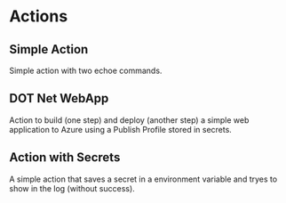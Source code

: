 # Actions

## Simple Action
Simple action with two echoe commands.

## DOT Net WebApp
Action to build (one step) and deploy (another step) a simple web application to Azure using a Publish Profile stored in secrets.

## Action with Secrets
A simple action that saves a secret in a environment variable and tryes to show in the log (without success).
